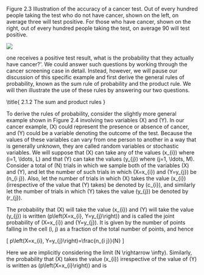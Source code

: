 Figure 2.3 Illustration of the accuracy of a cancer test. Out of every hundred people taking the test who do not have cancer, shown on the left, on average three will test positive. For those who have cancer, shown on the right, out of every hundred people taking the test, on average 90 will test positive.

![](https://cdn.mathpix.com/cropped/2024_05_10_103c75cae03fc6403b87g-1.jpg?height=564&width=745&top_left_y=216&top_left_x=912)

one receives a positive test result, what is the probability that they actually have cancer?'. We could answer such questions by working through the cancer screening case in detail. Instead, however, we will pause our discussion of this specific example and first derive the general rules of probability, known as the sum rule of probability and the product rule. We will then illustrate the use of these rules by answering our two questions.

\title{
2.1.2 The sum and product rules
}

To derive the rules of probability, consider the slightly more general example shown in Figure 2.4 involving two variables \(X\) and \(Y\). In our cancer example, \(X\) could represent the presence or absence of cancer, and \(Y\) could be a variable denoting the outcome of the test. Because the values of these variables can vary from one person to another in a way that is generally unknown, they are called random variables or stochastic variables. We will suppose that \(X\) can take any of the values \(x_{i}\) where \(i=1, \ldots, L\) and that \(Y\) can take the values \(y_{j}\) where \(j=1, \ldots, M\). Consider a total of \(N\) trials in which we sample both of the variables \(X\) and \(Y\), and let the number of such trials in which \(X=x_{i}\) and \(Y=y_{j}\) be \(n_{i j}\). Also, let the number of trials in which \(X\) takes the value \(x_{i}\) (irrespective of the value that \(Y\) takes) be denoted by \(c_{i}\), and similarly let the number of trials in which \(Y\) takes the value \(y_{j}\) be denoted by \(r_{j}\).

The probability that \(X\) will take the value \(x_{i}\) and \(Y\) will take the value \(y_{j}\) is written \(p\left(X=x_{i}, Y=y_{j}\right)\) and is called the joint probability of \(X=x_{i}\) and \(Y=y_{j}\). It is given by the number of points falling in the cell \(i, j\) as a fraction of the total number of points, and hence

\[
p\left(X=x_{i}, Y=y_{j}\right)=\frac{n_{i j}}{N}
\]

Here we are implicitly considering the limit \(N \rightarrow \infty\). Similarly, the probability that \(X\) takes the value \(x_{i}\) irrespective of the value of \(Y\) is written as \(p\left(X=x_{i}\right)\) and is